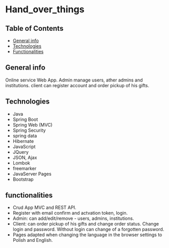 # Hand_over_things

## Table of Contents

* [General info](#generalinfo)
* [Technologies](#technologies)
* [Functionalities](#functionalities)

## General info

Online service Web App. Admin manage users, ather admins and institutions. client can register account and order pickup of his gifts.

## Technologies
* Java
* Spring Boot
* Spring Web (MVC)
* Spring Security
* spring data 
* Hibernate
* JavaScript
* JQuery
* JSON, Ajax
* Lombok
* freemarker
* JavaServer Pages
* Bootstrap

## functionalities 
* Crud App MVC and REST API.
* Register with email confirm and actvation token, login.
* Admin: can add/edit/remove - users, admins, institutions.
* Client: can order pickup of his gifts and change order status. Change login and password.
  Without login can change of a forgotten password.
* Pages adapted when changing the language in the browser settings to Polish and English.

